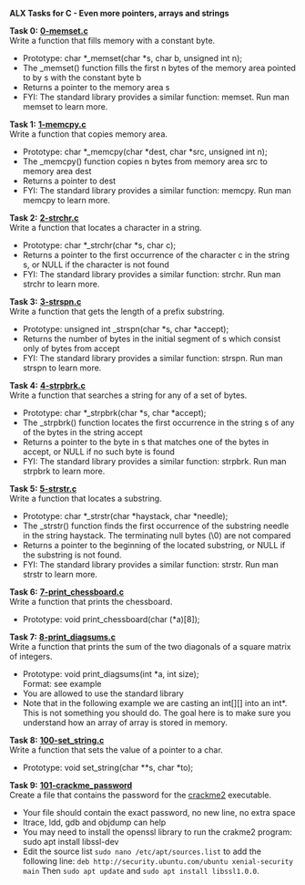 **ALX Tasks for C - Even more pointers, arrays and strings**  

**Task 0:** **[0-memset.c](0-memset.c)**  
Write a function that fills memory with a constant byte.  
* Prototype: char *_memset(char *s, char b, unsigned int n);  
* The _memset() function fills the first n bytes of the memory area pointed to by s with the constant byte b  
* Returns a pointer to the memory area s  
* FYI: The standard library provides a similar function: memset. Run man memset to learn more.  

**Task 1:** **[1-memcpy.c](1-memcpy.c)**  
Write a function that copies memory area.  
* Prototype: char *_memcpy(char *dest, char *src, unsigned int n);  
* The _memcpy() function copies n bytes from memory area src to memory area dest  
* Returns a pointer to dest  
* FYI: The standard library provides a similar function: memcpy. Run man memcpy to learn more.  

**Task 2:** **[2-strchr.c](2-strchr.c)**  
Write a function that locates a character in a string.  
* Prototype: char *_strchr(char *s, char c);  
* Returns a pointer to the first occurrence of the character c in the string s, or NULL if the character is not found  
* FYI: The standard library provides a similar function: strchr. Run man strchr to learn more.  

**Task 3:** **[3-strspn.c](3-strspn.c)**  
Write a function that gets the length of a prefix substring.  
* Prototype: unsigned int _strspn(char *s, char *accept);  
* Returns the number of bytes in the initial segment of s which consist only of bytes from accept  
* FYI: The standard library provides a similar function: strspn. Run man strspn to learn more.  

**Task 4:** **[4-strpbrk.c](4-strpbrk.c)**  
Write a function that searches a string for any of a set of bytes.  
* Prototype: char *_strpbrk(char *s, char *accept);  
* The _strpbrk() function locates the first occurrence in the string s of any of the bytes in the string accept  
* Returns a pointer to the byte in s that matches one of the bytes in accept, or NULL if no such byte is found  
* FYI: The standard library provides a similar function: strpbrk. Run man strpbrk to learn more.  

**Task 5:** **[5-strstr.c](5-strstr.c)**  
Write a function that locates a substring.  
* Prototype: char *_strstr(char *haystack, char *needle);  
* The _strstr() function finds the first occurrence of the substring needle in the string haystack. The terminating null bytes (\0) are not compared  
* Returns a pointer to the beginning of the located substring, or NULL if the substring is not found.  
* FYI: The standard library provides a similar function: strstr. Run man strstr to learn more.  

**Task 6:** **[7-print_chessboard.c](7-print_chessboard.c)**  
Write a function that prints the chessboard.  
* Prototype: void print_chessboard(char (*a)[8]);  

**Task 7:** **[8-print_diagsums.c](8-print_diagsums.c)**  
Write a function that prints the sum of the two diagonals of a square matrix of integers.  
* Prototype: void print_diagsums(int *a, int size);  
Format: see example  
* You are allowed to use the standard library  
* Note that in the following example we are casting an int[][] into an int*. This is not something you should do. The goal here is to make sure you understand how an array of array is stored in memory.  

**Task 8:** **[100-set_string.c](100-set_string.c)**  
Write a function that sets the value of a pointer to a char.  
* Prototype: void set_string(char **s, char *to);  

**Task 9:** **[101-crackme_password](101-crackme_password)**  
Create a file that contains the password for the [crackme2](https://github.com/alx-tools/0x06.c) executable.  
* Your file should contain the exact password, no new line, no extra space  
* ltrace, ldd, gdb and objdump can help  
* You may need to install the openssl library to run the crakme2 program: sudo apt install libssl-dev  
* Edit the source list `sudo nano /etc/apt/sources.list` to add the following line: `deb http://security.ubuntu.com/ubuntu xenial-security main` Then `sudo apt update` and `sudo apt install libssl1.0.0`.  
